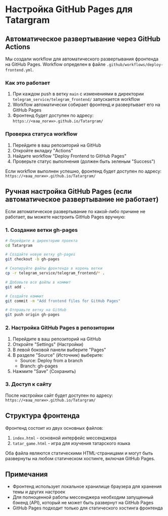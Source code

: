 # Настройка GitHub Pages для Tatargram

## Автоматическое развертывание через GitHub Actions

Мы создали workflow для автоматического развертывания фронтенда на GitHub Pages. Workflow определен в файле `.github/workflows/deploy-frontend.yml`.

### Как это работает

1. При каждом push в ветку `main` с изменениями в директории `telegram_service/telegram_frontend/` запускается workflow
2. Workflow автоматически собирает фронтенд и развертывает его на GitHub Pages
3. Фронтенд будет доступен по адресу: `https://<ваш_логин>.github.io/Tatargram/`

### Проверка статуса workflow

1. Перейдите в ваш репозиторий на GitHub
2. Откройте вкладку "Actions"
3. Найдите workflow "Deploy Frontend to GitHub Pages"
4. Проверьте статус выполнения (должен быть зеленым "Success")

Если workflow выполнен успешно, фронтенд будет доступен по адресу:
`https://<ваш_логин>.github.io/Tatargram/`

## Ручная настройка GitHub Pages (если автоматическое развертывание не работает)

Если автоматическое развертывание по какой-либо причине не работает, вы можете настроить GitHub Pages вручную:

### 1. Создание ветки gh-pages

```bash
# Перейдите в директорию проекта
cd Tatargram

# Создайте новую ветку gh-pages
git checkout -b gh-pages

# Скопируйте файлы фронтенда в корень ветки
cp -r telegram_service/telegram_frontend/* .

# Добавьте все файлы в коммит
git add .

# Создайте коммит
git commit -m "Add frontend files for GitHub Pages"

# Отправьте ветку на GitHub
git push origin gh-pages
```

### 2. Настройка GitHub Pages в репозитории

1. Перейдите в ваш репозиторий на GitHub
2. Откройте "Settings" (Настройки)
3. В левой боковой панели выберите "Pages"
4. В разделе "Source" (Источник) выберите:
   - Source: Deploy from a branch
   - Branch: gh-pages
5. Нажмите "Save" (Сохранить)

### 3. Доступ к сайту

После настройки сайт будет доступен по адресу:
`https://<ваш_логин>.github.io/Tatargram/`

## Структура фронтенда

Фронтенд состоит из двух основных файлов:

1. `index.html` - основной интерфейс мессенджера
2. `tatar_game.html` - игра для изучения татарского языка

Оба файла являются статическими HTML-страницами и могут быть развернуты на любом статическом хостинге, включая GitHub Pages.

## Примечания

- Фронтенд использует локальное хранилище браузера для хранения темы и других настроек
- Для полноценной работы мессенджера необходим запущенный бэкенд (API), который не может быть развернут на GitHub Pages
- GitHub Pages подходит только для статического хостинга фронтенда